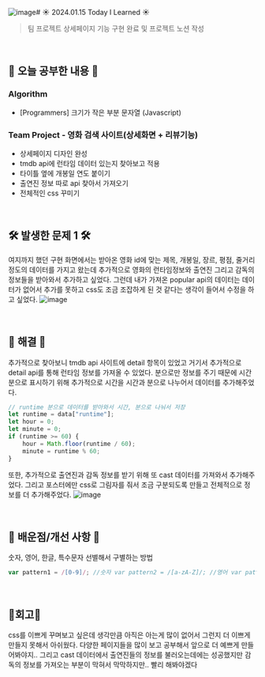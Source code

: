 ![image](https://github.com/limhyerin/TIL/assets/70150896/c12f5398-1619-414a-ad38-69bfd8ef8aca)# ☀️ 2024.01.15 Today I Learned ☀️
>팀 프로젝트 상세페이지 기능 구현 완료 및 프로젝트 노션 작성

<br/>

## 📖 오늘 공부한 내용 📖
### Algorithm
- [Programmers] 크기가 작은 부분 문자열 (Javascript)

### Team Project - 영화 검색 사이트(상세화면 + 리뷰기능)
- 상세페이지 디자인 완성
- tmdb api에 런타임 데이터 있는지 찾아보고 적용
- 타이틀 옆에 개봉일 연도 붙이기
- 출연진 정보 따로 api 찾아서 가져오기
- 전체적인 css 꾸미기

<br/>

## 🛠️ 발생한 문제 1 🛠️
여지까지 했던 구현 화면에서는 받아온 영화 id에 맞는 제목, 개봉일, 장르, 평점, 줄거리 정도의 데이터를 가지고 왔는데 추가적으로 영화의 런타임정보와 출연진 그리고 감독의 정보들을 받아와서 추가하고 싶었다. 그런데 내가 가져온 popular api의 데이터는 데이터가 없어서 추가를 못하고 css도 조금 조잡하게 된 것 같다는 생각이 들어서 수정을 하고 싶었다.
![image](https://github.com/limhyerin/TIL/assets/70150896/0002fc59-975e-427c-a452-40b4e309f54b)

<br/>
 

## 🔔 해결 🔔
추가적으로 찾아보니 tmdb api 사이트에 detail 항목이 있었고 거기서 추가적으로 detail api를 통해 런타임 정보를 가져올 수 있었다. 분으로만 정보를 주기 때문에 시간 분으로 표시하기 위해 추가적으로 시간을 시간과 분으로 나누어서 데이터를 추가해주었다.
```js
// runtime 분으로 데이터를 받아와서 시간, 분으로 나눠서 저장
let runtime = data["runtime"];
let hour = 0;
let minute = 0;
if (runtime >= 60) {
    hour = Math.floor(runtime / 60);
    minute = runtime % 60;
}
``` 

또한, 추가적으로 출연진과 감독 정보를 받기 위해 또 cast 데이터를 가져와서 추가해주었다. 그리고 포스터에만 css로 그림자를 줘서 조금 구분되도록 만들고 전체적으로 정보를 더 추가해주었다.
![image](https://github.com/limhyerin/TIL/assets/70150896/f192a01e-8eec-43a9-960e-b7a890fb1687)

<br/>
 

## 📁 배운점/개선 사항 📁
숫자, 영어, 한글, 특수문자 선별해서 구별하는 방법
```js
var pattern1 = /[0-9]/; //숫자 var pattern2 = /[a-zA-Z]/; //영어 var pattern3 = /[ㄱ-ㅎ|ㅏ-ㅣ|가-힣]/; //한글 var pattern4 = /[~!@#\#$%<>^&*]/; //특수문자 var testStr = "테스트test"; //숫자 체크 if (pattern1.test(testStr)) { alert("숫자가 포함"); //false } //영어 체크 if(pattern2.test(testStr)){ alert("영어가 포함"); //true } //한글 체크 if(pattern3.test(testStr)){ alert("한글이 포함"); //true } //한글, 영어 둘다 포함해서 체크 if(pattern3.test(testStr) && pattern2.test(testStr)){ alert("한글 영어 모두 포함"); // true }
```
<br/>

## 🧸회고🧸
css를 이쁘게 꾸며보고 싶은데 생각만큼 아직은 아는게 많이 없어서 그런지 더 이쁘게 만들지 못해서 아쉬웠다. 다양한 페이지들을 많이 보고 공부해서 앞으로 더 예쁘게 만들어봐야지.. 그리고 cast 데이터에서 출연진들의 정보를 불러오는데에는 성공했지만 감독의 정보를 가져오는 부분이 막혀서 막막하지만.. 빨리 해봐야겠다
